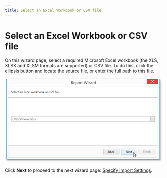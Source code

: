 ```yaml
---
title: Select an Excel Workbook or CSV file
---
```

# Select an Excel Workbook or CSV file
On this wizard page, select a required Microsoft Excel workbook (the XLS, XLSX and XLSM formats are supported) or CSV file. To do this, click the ellipsis button and locate the source file, or enter the full path to this file.

![WpfReportWizard_Excel_SelectFile](../../../../../../images/img122198.png)

Click **Next** to proceed to the next wizard page: [Specify Import Settings](specify-import-settings.md).